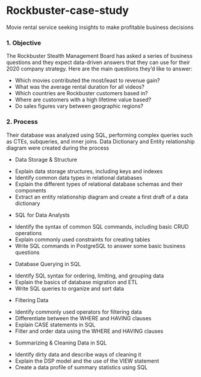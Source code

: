 # Rockbuster-case-study
Movie rental service seeking insights to make profitable business decisions 

### 1. Objective 

The Rockbuster Stealth Management Board has asked a series of business questions and
they expect data-driven answers that they can use for their 2020 company strategy. Here are
the main questions they’d like to answer:
* Which movies contributed the most/least to revenue gain?
* What was the average rental duration for all videos?
* Which countries are Rockbuster customers based in?
* Where are customers with a high lifetime value based?
* Do sales figures vary between geographic regions?


### 2. Process 
Their database was analyzed using SQL, performing complex queries such as CTEs, subqueries, and inner joins. 
Data Dictionary and Entity relationship diagram were created during the process
- Data Storage & Structure
* Explain data storage structures, including keys and indexes
* Identify common data types in relational databases
* Explain the different types of relational database schemas and their components
* Extract an entity relationship diagram and create a first draft of a data dictionary

- SQL for Data Analysts
* Identify the syntax of common SQL commands, including basic CRUD operations
* Explain commonly used constraints for creating tables
* Write SQL commands in PostgreSQL to answer some basic business questions

- Database Querying in SQL
* Identify SQL syntax for ordering, limiting, and grouping data
* Explain the basics of database migration and ETL
* Write SQL queries to organize and sort data

- Filtering Data
* Identify commonly used operators for filtering data
* Differentiate between the WHERE and HAVING clauses
* Explain CASE statements in SQL
* Filter and order data using the WHERE and HAVING clauses

- Summarizing & Cleaning Data in SQL
* Identify dirty data and describe ways of cleaning it
* Explain the DSP model and the use of the VIEW statement
* Create a data profile of summary statistics using SQL
